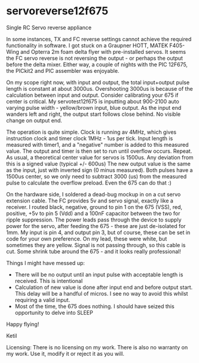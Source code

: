 # servoreverse12f675
Single RC Servo reverse appliance

In some instances, TX and FC reverse settings cannot achieve the required functionality in software.
I got stuck on a Graupner HOTT, MATEK F405-Wing and Opterra 2m foam delta flyer with pre-installed servos. 
It seems the FC servo reverse is not reversing the output - or perhaps the output before the delta mixer.
Either way, a couple of nights with the PIC 12F675, the PICkit2 and PIC assembler was enjoyable.

On my scope right now, with input and output, the total input+output pulse length is constant at about 3000us.
Overshooting 3000us is because of the calculation between input and output. Consider calibrating your 675 if center is critical.
My servotest12f675 is inputting about 900-2100 auto varying pulse width - yellow/brown input, blue output.
As the input end wanders left and right, the output start follows close behind. No visible change on output end.

The operation is quite simple. Clock is running av 4MHz, which gives instruction clock and timer clock 1MHz - 1us per tick.
Input length is measured with timer1, and a "negative" number is added to this measured value.
The output and timer is then set to run until overflow occurs. Repeat.
As usual, a theoretical center value for servos is 1500us. Any deviation from this is a signed value (typical +/- 600us)
The new output value is the same as the input, just with inverted sign (0 minus measured). 
Both pulses have a 1500us center, so we only need to subtract 3000 (us) from the measured pulse to calculate the overflow preload.
Even the 675 can do that :)

On the hardware side, I soldered a dead-bug mockup in on a cut servo extension cable. The FC provides 5v and servo signal, exactly like a receiver.
I routed black, negative, ground to pin 1 on the 675 (VSS), red, positive, +5v to pin 5 (Vdd) and a 100nF capacitor between the two for ripple suppression.
The power leads pass through the device to supply power for the servo, after feeding the 675 - these are just de-isolated for 1mm.
My input is pin 4, and output pin 3, but of course, these can be set in code for your own preference.
On my lead, these were white, but sometimes they are yellow. Signal is not passing through, so this cable is cut.
Some shrink tube around the 675 - and it looks really professional!

Things I might have messed up:
* There will be no output until an input pulse with acceptable length is received. This is intentional
* Calculation of new value is done after input end and before output start. 
This delay will be a handful of micros. I see no way to avoid this whilst requiring a valid input.
* Most of the time, the 675 does nothing. I should have seized this opportunity to delve into SLEEP

Happy flying!

Ketil

Licensing:
There is no licensing on my work. There is also no warranty on my work. Use it, modify it or reject it as you will.